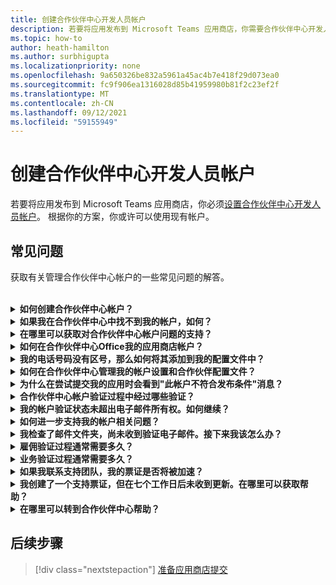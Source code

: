 ```yaml
---
title: 创建合作伙伴中心开发人员帐户
description: 若要将应用发布到 Microsoft Teams 应用商店，你需要合作伙伴中心开发人员帐户。
ms.topic: how-to
author: heath-hamilton
ms.author: surbhigupta
ms.localizationpriority: none
ms.openlocfilehash: 9a650326be832a5961a45ac4b7e418f29d073ea0
ms.sourcegitcommit: fc9f906ea1316028d85b41959980b81f2c23ef2f
ms.translationtype: MT
ms.contentlocale: zh-CN
ms.lasthandoff: 09/12/2021
ms.locfileid: "59155949"
---
```

# <a name="create-a-partner-center-developer-account"></a>创建合作伙伴中心开发人员帐户

若要将应用发布到 Microsoft Teams 应用商店，你必须[设置合作伙伴中心开发人员帐户](/office/dev/store/open-a-developer-account)。 根据你的方案，你或许可以使用现有帐户。

## <a name="faq"></a>常见问题

获取有关管理合作伙伴中心帐户的一些常见问题的解答。

<br>

<details>

<summary><b>如何创建合作伙伴中心帐户？</b></summary>

可以通过以下方法之一创建合作伙伴中心帐户：

* 如果你是合作伙伴中心的新用户，并且没有 Microsoft 网络帐户，则使用合作伙伴 [中心注册页面 创建帐户](/office/dev/store/open-a-developer-account#create-an-account-using-the-partner-center-enrollment-page)。
* 如果你已在 Microsoft 合作伙伴网络中注册，则使用现有 Microsoft 合作伙伴中心注册直接从合作伙伴 [中心创建帐户](/office/dev/store/open-a-developer-account#create-an-account-using-an-existing-partner-center-enrollment)。

<br>

</details>

<details>

<summary><b>如果我在合作伙伴中心中找不到我的帐户，如何？</b></summary>

打开合作伙伴 [中心支持票证](https://partner.microsoft.com/support/v2/?stage=1) 并选择以下选项：

| 菜单 | 选项 |
| -------   | -------  |
|类别| 商业市场|
| 主题 | 一般市场帮助和帮助问题 |
| 子标题| Office 加载项 |

<br>

</details>

<details>

<summary><b>在哪里可以获取对合作伙伴中心帐户问题的支持？</b></summary>

访问 [发布者支持页面](https://aka.ms/marketplacepublishersupport) 以搜索你的问题。 如果指南没有帮助，请创建合作伙伴 [中心支持票证](/azure/marketplace/partner-center-portal/support#how-to-open-a-support-ticket)。

<br>

</details>

<details>

<summary><b>如何在合作伙伴中心Office我的应用商店帐户？</b></summary>

有关 [信息，请参阅通过合作伙伴中心](/office/dev/store/manage-account-settings-and-profile) 管理你的帐户。

<br>

</details>

<details>

<summary><b>我的电话号码没有区号，那么如何将其添加到我的配置文件中？</b></summary>

电话号码由三部分组成：国家/地区代码、区号和电话号码。 如果您的电话号码不包含区号，请保留第二个框为空并填写第三个框。

<br>

</details>

<details>

<summary><b>如何在合作伙伴中心管理我的帐户设置和合作伙伴配置文件？</b></summary>

有关 [信息，请参阅管理帐户设置](/windows/uwp/publish/manage-account-settings-and-profile#additional-settings-and-info) 和配置文件信息。

<br>

</details>

<details>

<summary><b>为什么在尝试提交我的应用时会看到"此帐户不符合发布条件"消息？</b></summary>

由于帐户验证状态为"挂起 ["，因此收到](/partner-center/verification-responses) 此错误消息。 在合作伙伴中心仪表板中检查 [状态](https://partner.microsoft.com/dashboard)。 选择 **"设置** 齿轮"图标，然后选择">**帐户>帐户设置"。**

![合作伙伴中心验证状态](~/assets/images/partner-center-verification-status.png)

<br>

</details>

<details>

<summary><b>合作伙伴中心帐户验证过程中经过哪些验证？</b></summary>

有三个验证领域：**电子邮件所有权****、雇佣** 关系 **和业务**。 有关详细信息，请参阅 [验证了哪些项目以及如何响应](/partner-center/verification-responses#what-is-verified-and-how-to-respond)。

如果你是主要联系人、全局管理员或帐户管理员，可以在配置文件页面上监视验证状态和跟踪进度。

验证过程完成后，配置文件页上的注册状态会从 *"挂起*"更改到"*已授权"。* 然后，主要联系人将在几天内收到来自 Microsoft 的电子邮件。

<br>

</details>

<details>

<summary><b>我的帐户验证状态未超出电子邮件所有权。如何继续？</b></summary>

在 **电子邮件所有权验证** 过程中，会向主要联系人发送验证电子邮件。 检查主要联系人收件箱中是否收到电子邮件maccount@microsoft.com 主题行"需要操作：使用 **Microsoft** 验证电子邮件帐户并完成电子邮件验证过程"。 验证电子邮件将发送到合作伙伴中心帐户设置中列出的地址。

请记住有关电子邮件验证过程的以下事项：

* 电子邮件验证链接的有效期只有七天。
* 可以通过访问合作伙伴配置文件页面并选择"重新发送验证电子邮件"链接，请求重新 **发送电子邮件** 。
* 为了确保您收到电子邮件，安全列表 **microsoft.com** 安全域并检查垃圾邮件文件夹。

<br>

</details>

<details>

<summary><b>如何进一步支持我的帐户相关问题？</b></summary>

有关 [信息，请参阅合作伙伴中心对商业市场计划](/azure/marketplace/partner-center-portal/support) 的支持。

<br>

</details>

<details>

<summary><b>我检查了邮件文件夹，尚未收到验证电子邮件。接下来我该怎么办？</b></summary>

请尝试执行以下操作：

* 检查垃圾邮件或垃圾邮件文件夹。
* 清除浏览器缓存，转到合作伙伴中心帐户仪表板，然后选择 **重新发送验证电子邮件**。
* 尝试从其他 **浏览器访问"重新发送** 验证电子邮件"链接。
* 与 IT 部门合作，确保您的电子邮件服务器不会阻止验证电子邮件。
* 调整服务器的垃圾邮件筛选器，以允许或安全列出来自 **maccount@microsoft.com。**

<br>

</details>

<details>

<summary><b>雇佣验证过程通常需要多久？</b></summary>

如果所有提交的详细信息都正确，则雇佣验证过程需要大约两个小时才能完成。

<br>

</details>

<details>

<summary><b>业务验证过程通常需要多久？</b></summary>

如果提交所有所需的文档，则业务验证需要一到两个工作日才能完成。

<br>

</details>

<details>

<summary><b>如果我联系支持团队，我的票证是否将被加速？</b></summary>

支持票证在一周内解决。 检查发送到你在创建支持票证时提供的电子邮件的更新。

<br>

</details>

<details>

<summary><b>我创建了一个支持票证，但在七个工作日后未收到更新。在哪里可以获取帮助？</b></summary>

向用户 <a href="mailto:teamsubm@microsoft.com">teamsubm@microsoft.com</a> 以下详细信息：

* **主题行**：合作伙伴中心帐户问题 *的应用名称*。
* **电子邮件正文**：
    * 支持票证编号。
    * 卖家 ID。
    * 如果可能，问题 (屏幕截图) 。

<br>

</details>

<details>

<summary><b>在哪里可以转到合作伙伴中心帮助？</b></summary>

以下资源还可以提供帮助：

* [Microsoft 365应用提交常见问题解答](/office/dev/store/appsource-submission-faq)。
* [商业市场文档](/azure/marketplace/)。

<br>

</details>

## <a name="next-step"></a>后续步骤

> [!div class="nextstepaction"]
> [准备应用商店提交](~/concepts/deploy-and-publish/appsource/prepare/submission-checklist.md)
